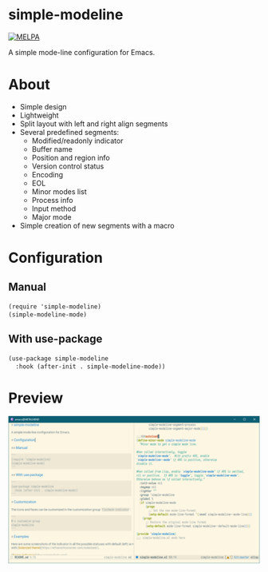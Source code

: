 # simple-modeline

[![MELPA](https://melpa.org/packages/simple-modeline-badge.svg)](https://melpa.org/#/simple-modeline)

A simple mode-line configuration for Emacs.

# About

* Simple design
* Lightweight
* Split layout with left and right align segments
* Several predefined segments:
  - Modified/readonly indicator
  - Buffer name
  - Position and region info
  - Version control status
  - Encoding
  - EOL
  - Minor modes list
  - Process info
  - Input method
  - Major mode
* Simple creation of new segments with a macro

# Configuration

## Manual

```
(require 'simple-modeline)
(simple-modeline-mode)
```

## With use-package

```
(use-package simple-modeline
  :hook (after-init . simple-modeline-mode))
```

# Preview

![Simple modeline](screenshot.png)
